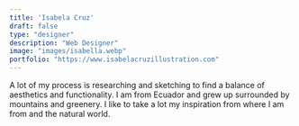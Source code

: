 ```yaml
---
title: 'Isabela Cruz'
draft: false
type: "designer"
description: "Web Designer"
image: "images/isabella.webp"
portfolio: "https://www.isabelacruzillustration.com"
---
```


A lot of my process is researching and sketching to find a balance of aesthetics and functionality. I am from Ecuador and grew up surrounded by mountains and greenery. I like to take a lot my inspiration from where I am from and the natural world.
